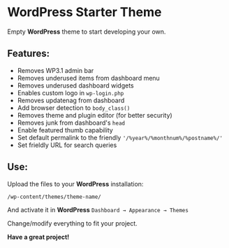 WordPress Starter Theme
=============

Empty **WordPress** theme to start developing your own.

Features:
-------

- Removes WP3.1 admin bar
- Removes underused items from dashboard menu
- Removes underused dashboard widgets
- Enables custom logo in `wp-login.php`
- Removes updatenag from dashboard
- Add browser detection to `body_class()`
- Removes theme and plugin editor (for better security)
- Removes junk from dashboard's `head`
- Enable featured thumb capability
- Set default permalink to the friendly `'/%year%/%monthnum%/%postname%/'`
- Set frieldly URL for search queries

Use:
-------


Upload the files to your **WordPress** installation:

	/wp-content/themes/theme-name/

And activate it in **WordPress** `Dashboard → Appearance → Themes`

Change/modify everything to fit your project.

**Have a great project!**
